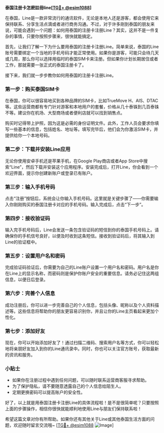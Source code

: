 **泰国注册卡怎麽註冊line[[TG💪+ @esim1088](https://t.me/s/esim1088)]**

在泰国，Line是一款非常流行的通讯软件，无论是本地人还是游客，都会使用它来保持联系、分享生活点滴或者进行商务沟通。不过，对于许多刚到泰国的朋友来说，可能会遇到一个问题：如何用泰国的注册卡注册Line？其实，这并不是一件复杂的事情，只要你按照步骤来，很快就能搞定。

首先，让我们了解一下为什么要用泰国的注册卡注册Line。简单来说，泰国的Line账号需要绑定一个当地的手机号码才能正常使用。如果你是游客，可能只会待几天或几周，那么你可以选择用临时的泰国SIM卡来注册。但如果你计划长期居住或者工作，那就需要一张正式的泰国注册卡了。

接下来，我们就一步步教你如何用泰国的注册卡注册Line。

### 第一步：购买泰国SIM卡

在泰国，你可以很容易地买到各种品牌的SIM卡，比如TrueMove H、AIS、DTAC等。这些运营商都有专门针对游客和本地用户的套餐，价格从几十泰铢到几百泰铢不等。建议你在机场、大型商场或者便利店就可以找到销售点。

购买时记得带上护照，因为这是必需的身份证明文件。此外，工作人员会要求你填写一些基本的信息，包括姓名、地址等。填写完毕后，他们会为你激活SIM卡，并提供给你一个本地号码。

### 第二步：下载并安装Line应用

无论你使用安卓手机还是苹果手机，在Google Play商店或者App Store中搜索“Line”，然后下载并安装这个应用程序。安装完成后，打开Line，你会看到一个欢迎界面，提示你创建新账户或登录已有账户。

### 第三步：输入手机号码

点击“注册”按钮后，系统会让你输入手机号码。这里就是关键步骤了——你需要输入你刚刚购买的泰国注册卡对应的手机号码。输入完成后，点击“下一步”。

### 第四步：接收验证码

输入完手机号码后，Line会发送一条包含验证码的短信到你的泰国手机号码上。请确保你的手机信号良好，以便及时收到这条短信。接收到验证码后，将其输入到Line的验证框中。

### 第五步：设置用户名和密码

完成验证码验证后，你需要为自己的Line账户设置一个用户名和密码。用户名是你在Line上的显示名称，而密码则是保护你账户安全的重要信息。请务必记住这两组信息，以便日后登录。

### 第六步：完善个人信息

成功注册后，你可以进一步完善自己的个人信息，包括头像、昵称以及个人资料描述等。这些信息将帮助你的朋友更容易识别你，并且让你的Line主页看起来更加个性化。

### 第七步：添加好友

现在，你可以开始添加好友了！通过扫描二维码、搜索用户名等方式，你可以轻松地将亲朋好友加入到你的Line通讯录中。同时，你也可以关注官方账号，获取最新的资讯和服务。

### 小贴士

- 如果你在注册过程中遇到任何问题，可以随时联系运营商客服寻求帮助。
- 为了保护隐私，请不要随意透露自己的个人信息给陌生人。
- 定期更换密码可以提高账户的安全性。

好了，以上就是用泰国注册卡注册Line的具体流程啦！是不是很简单呢？只要按照上面的步骤操作，相信你很快就能顺利地使用Line与朋友们保持联系啦！

希望这篇文章对你有所帮助。如果你还有其他关于Line或其他泰国生活方面的问题，欢迎随时留言交流哦~ [[TG💪+ @esim1088](https://t.me/s/esim1088) ![Image](https://i.postimg.cc/4NQfJmqS/Snipaste-2025-05-13-00-14-12.png)]